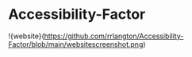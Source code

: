 # Accessibility-Factor

!{website}(https://github.com/rrlangton/Accessibility-Factor/blob/main/websitescreenshot.png)